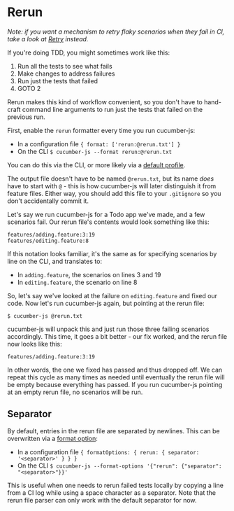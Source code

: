 # Rerun

*Note: if you want a mechanism to retry flaky scenarios when they fail in CI, take a look at [Retry](./retry.md) instead.*

If you're doing TDD, you might sometimes work like this:

1. Run all the tests to see what fails
2. Make changes to address failures
3. Run just the tests that failed
4. GOTO 2

Rerun makes this kind of workflow convenient, so you don't have to hand-craft command line arguments to run just the tests that failed on the previous run.

First, enable the `rerun` formatter every time you run cucumber-js:

- In a configuration file `{ format: ['rerun:@rerun.txt'] }`
- On the CLI `$ cucumber-js --format rerun:@rerun.txt`

You can do this via the CLI, or more likely via a [default profile](./profiles.md).

The output file doesn't have to be named `@rerun.txt`, but its name _does_ have to start with `@` - this is how cucumber-js will later distinguish it from feature files. Either way, you should add this file to your `.gitignore` so you don't accidentally commit it. 

Let's say we run cucumber-js for a Todo app we've made, and a few scenarios fail. Our rerun file's contents would look something like this:

```
features/adding.feature:3:19
features/editing.feature:8
```

If this notation looks familiar, it's the same as for specifying scenarios by line on the CLI, and translates to:

- In `adding.feature`, the scenarios on lines 3 and 19
- In `editing.feature`, the scenario on line 8

So, let's say we've looked at the failure on `editing.feature` and fixed our code. Now let's run cucumber-js again, but pointing at the rerun file:

```shell
$ cucumber-js @rerun.txt
```

cucumber-js will unpack this and just run those three failing scenarios accordingly. This time, it goes a bit better - our fix worked, and the rerun file now looks like this:

```
features/adding.feature:3:19
```

In other words, the one we fixed has passed and thus dropped off. We can repeat this cycle as many times as needed until eventually the rerun file will be empty because everything has passed. If you run cucumber-js pointing at an empty rerun file, no scenarios will be run.

## Separator

By default, entries in the rerun file are separated by newlines. This can be overwritten via a [format option](./formatters.md#options):

- In a configuration file `{ formatOptions: { rerun: { separator: '<separator>' } } }`
- On the CLI `$ cucumber-js --format-options '{"rerun": {"separator": "<separator>"}}'`

This is useful when one needs to rerun failed tests locally by copying a line from a CI log while using a space character as a separator. Note that the rerun file parser can only work with the default separator for now.
